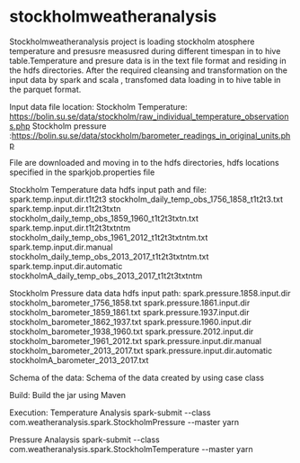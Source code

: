 # stockholmweatheranalysis

Stockholmweatheranalysis project is loading stockholm atosphere temperature and presusre measusred during different timespan in to hive table.Temperature and presure data is in the text file format and residing in the hdfs directories. After the required cleansing and transformation on the input data by spark and scala , transfomed data loading in to hive table in the parquet format.
 
Input data file location:
Stockholm Temperature: https://bolin.su.se/data/stockholm/raw_individual_temperature_observations.php
Stockholm pressure :https://bolin.su.se/data/stockholm/barometer_readings_in_original_units.php

File are downloaded and moving in to the hdfs directories, hdfs locations specified in the sparkjob.properties file

Stockholm Temperature data hdfs input path and file:
spark.temp.input.dir.t1t2t3           stockholm_daily_temp_obs_1756_1858_t1t2t3.txt
spark.temp.input.dir.t1t2t3txtn       stockholm_daily_temp_obs_1859_1960_t1t2t3txtn.txt
spark.temp.input.dir.t1t2t3txtntm     stockholm_daily_temp_obs_1961_2012_t1t2t3txtntm.txt
spark.temp.input.dir.manual           stockholm_daily_temp_obs_2013_2017_t1t2t3txtntm.txt
spark.temp.input.dir.automatic        stockholmA_daily_temp_obs_2013_2017_t1t2t3txtntm

Stockholm Pressure data data hdfs input path:
spark.pressure.1858.input.dir 	      stockholm_barometer_1756_1858.txt
spark.pressure.1861.input.dir         stockholm_barometer_1859_1861.txt
spark.pressure.1937.input.dir         stockholm_barometer_1862_1937.txt
spark.pressure.1960.input.dir         stockholm_barometer_1938_1960.txt
spark.pressure.2012.input.dir         stockholm_barometer_1961_2012.txt
spark.pressure.input.dir.manual       stockholm_barometer_2013_2017.txt
spark.pressure.input.dir.automatic    stockholmA_barometer_2013_2017.txt

Schema of the data:
Schema of the data created by using case class

Build:
Build the jar using Maven
  
Execution:
Temperature Analysis
spark-submit --class com.weatheranalysis.spark.StockholmPressure --master yarn <location of weatheranalysis-1.0.0.jar>

Pressure Analaysis
spark-submit --class com.weatheranalysis.spark.StockholmTemperature --master yarn <location of weatheranalysis-1.0.0.jar>
